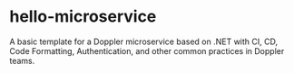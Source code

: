 # hello-microservice

A basic template for a Doppler microservice based on .NET with CI, CD, Code Formatting, Authentication, and other common practices in Doppler teams.
